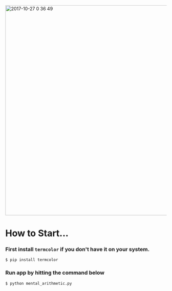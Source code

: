 <img width="656" alt="2017-10-27 0 36 49" src="https://user-images.githubusercontent.com/21659602/32062279-023443a6-baaf-11e7-8ca6-ea7f584c0129.png">

# How to Start...
### First install `termcolor` if you don't have it on your system.
`$ pip install termcolor`

### Run app by hitting the command below
`$ python mental_arithmetic.py`
